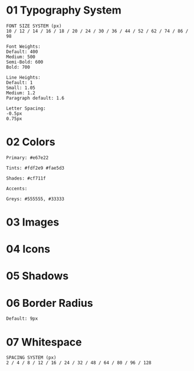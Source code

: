 # 01 Typography System

    FONT SIZE SYSTEM (px)
    10 / 12 / 14 / 16 / 18 / 20 / 24 / 30 / 36 / 44 / 52 / 62 / 74 / 86 / 98

    Font Weights:
    Default: 400
    Medium: 500
    Semi-Bold: 600
    Bold: 700

    Line Heights:
    Default: 1
    Small: 1.05
    Medium: 1.2
    Paragraph default: 1.6

    Letter Spacing:
    -0.5px
    0.75px

# 02 Colors

    Primary: #e67e22

    Tints: #fdf2e9 #fae5d3

    Shades: #cf711f

    Accents:

    Greys: #555555, #33333

# 03 Images

# 04 Icons

# 05 Shadows

# 06 Border Radius

    Default: 9px

# 07 Whitespace

    SPACING SYSTEM (px)
    2 / 4 / 8 / 12 / 16 / 24 / 32 / 48 / 64 / 80 / 96 / 128
